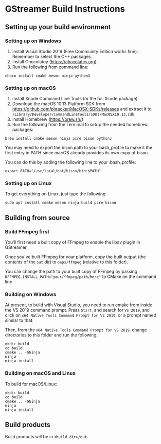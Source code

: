 # GStreamer Build Instructions

## Setting up your build environment

### Setting up on Windows

1. Install Visual Studio 2019 (Free Community Edition works fine). Remember to select the C++ packages.
2. Install Chocolatey (https://chocolatey.org).
3. Run the following from command line: 

```
choco install cmake meson ninja python3
```

### Setting up on macOS

1. Install Xcode Command Line Tools (or the full Xcode package).
2. Download the macOS 10.13 Platform SDK from https://github.com/phracker/MacOSX-SDKs/releases and
   extract it to `/Library/Developer/CommandLineTools/SDKs/MacOSX10.13.sdk`.
3. Install Homebrew (https://brew.sh/)
4. Run the following from the Terminal to setup the needed homebrew packages:

```
brew install cmake meson ninja pcre bison python3
```

You may need to export the bison path to your bash_profile to make it the first entry in PATH since macOS already provides its own copy of bison.

You can do this by adding the following line to your .bash_profile:

```
export PATH="/usr/local/opt/bison/bin:$PATH"
```


### Setting up on Linux 

To get everything on Linux, just type the following:
 
```
sudo apt install cmake meson ninja-build pcre bison
```

## Building from source

### Build FFmpeg first

You'll first need a built copy of FFmpeg to enable the libav plugin in GStreamer.

Once you've built FFmpeg for your platform, copy the built output (the contents of the `out` dir) to `deps/ffmpeg` (relative to this folder).

You can change the path to your built copy of FFmpeg by passing `-DFFMPEG_INSTALL_PATH="your/ffmpeg/path/here"` to CMake on the command line.
 
### Building on Windows

At present, to build with Visual Studio, you need to run cmake from inside the
VS 2019 command prompt. Press `Start`, and search for `VS 2019`, and click on
`x64 Native Tools Command Prompt for VS 2019`, or a prompt named similar to
that.

Then, from the `x64 Native Tools Command Prompt for VS 2019`, change directories to this folder and run the following:

```
mkdir build
cd build
cmake .. -GNinja
ninja
ninja install
```

### Building on macOS and Linux

To build for macOS/Linux:

```
mkdir build
cd build
cmake .. -GNinja
ninja
ninja install
```

## Build products

Build products will be in `<build_dir>/out`.
